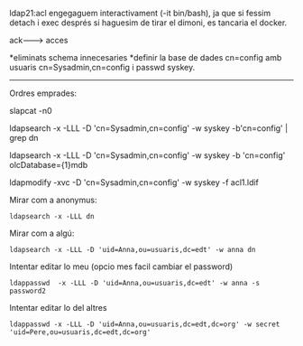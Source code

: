 
ldap21:acl
engegaguem interactivament (-it bin/bash), ja que si fessim detach i exec després si haguesim de tirar el dimoni, es tancaria el docker.

ack---> acces

*eliminats schema innecesaries
*definir la base de dades cn=config amb usuaris cn=Sysadmin,cn=config i passwd syskey.

-------------------------
Ordres emprades:

slapcat -n0

ldapsearch -x -LLL -D 'cn=Sysadmin,cn=config' -w syskey -b'cn=config' | grep dn

ldapsearch -x -LLL -D 'cn=Sysadmin,cn=config' -w syskey -b 'cn=config' olcDatabase={1}mdb

ldapmodify -xvc -D 'cn=Sysadmin,cn=config' -w syskey -f acl1.ldif


Mirar com a anonymus:

	ldapsearch -x -LLL dn

Mirar com a algú:

	ldapsearch -x -LLL -D 'uid=Anna,ou=usuaris,dc=edt' -w anna dn
 
Intentar editar lo meu (opcio mes facil cambiar el password)

	ldappasswd  -x -LLL -D 'uid=Anna,ou=usuaris,dc=edt' -w anna -s password2
 
Intentar editar lo del altres

	ldappasswd -x -LLL -D 'uid=Anna,ou=usuaris,dc=edt,dc=org' -w secret 'uid=Pere,ou=usuaris,dc=edt,dc=org'


